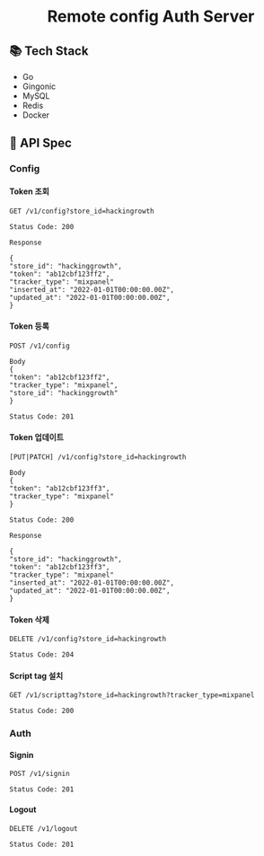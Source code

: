 <div align=center>

# Remote config Auth Server

</div>


## 📚 Tech Stack

- Go
- Gingonic
- MySQL
- Redis
- Docker


## 📄 API Spec

### Config
#### Token 조회

```azure
GET /v1/config?store_id=hackingrowth

Status Code: 200

Response

{
"store_id": "hackinggrowth",
"token": "ab12cbf123ff2",
"tracker_type": "mixpanel"
"inserted_at": "2022-01-01T00:00:00.00Z",
"updated_at": "2022-01-01T00:00:00.00Z",
}
```

#### Token 등록
```azure
POST /v1/config

Body
{
"token": "ab12cbf123ff2",
"tracker_type": "mixpanel",
"store_id": "hackinggrowth"
}

Status Code: 201
```

#### Token 업데이트
```azure
[PUT|PATCH] /v1/config?store_id=hackingrowth

Body
{
"token": "ab12cbf123ff3",
"tracker_type": "mixpanel"
}

Status Code: 200

Response

{
"store_id": "hackinggrowth",
"token": "ab12cbf123ff3",
"tracker_type": "mixpanel"
"inserted_at": "2022-01-01T00:00:00.00Z",
"updated_at": "2022-01-01T00:00:00.00Z",
}
```

#### Token 삭제
```azure
DELETE /v1/config?store_id=hackingrowth

Status Code: 204
```

#### Script tag 설치
```azure
GET /v1/scripttag?store_id=hackingrowth?tracker_type=mixpanel

Status Code: 200
```

### Auth

#### Signin
```azure
POST /v1/signin

Status Code: 201
```

#### Logout
```azure
DELETE /v1/logout

Status Code: 201
```